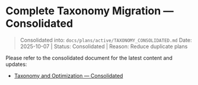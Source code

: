 # Complete Taxonomy Migration — Consolidated

> Consolidated into: `docs/plans/active/TAXONOMY_CONSOLIDATED.md`
> Date: 2025-10-07 | Status: Consolidated | Reason: Reduce duplicate plans

Please refer to the consolidated document for the latest content and updates:
- [Taxonomy and Optimization — Consolidated](../active/TAXONOMY_CONSOLIDATED.md)
